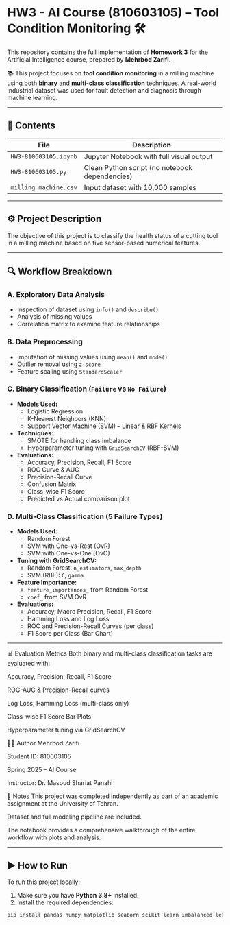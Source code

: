 # HW3 - AI Course (810603105) – Tool Condition Monitoring 🛠️

This repository contains the full implementation of **Homework 3** for the Artificial Intelligence course, prepared by **Mehrbod Zarifi**.

📚 This project focuses on **tool condition monitoring** in a milling machine using both **binary** and **multi-class classification** techniques. A real-world industrial dataset was used for fault detection and diagnosis through machine learning.

---

## 📁 Contents

| File                  | Description                                     |
|-----------------------|-------------------------------------------------|
| `HW3-810603105.ipynb` | Jupyter Notebook with full visual output        |
| `HW3-810603105.py`    | Clean Python script (no notebook dependencies)  |
| `milling_machine.csv` | Input dataset with 10,000 samples               |

---

## ⚙️ Project Description

The objective of this project is to classify the health status of a cutting tool in a milling machine based on five sensor-based numerical features.

---

## 🔍 Workflow Breakdown

### A. Exploratory Data Analysis
- Inspection of dataset using `info()` and `describe()`
- Analysis of missing values
- Correlation matrix to examine feature relationships

### B. Data Preprocessing
- Imputation of missing values using `mean()` and `mode()`
- Outlier removal using `z-score`
- Feature scaling using `StandardScaler`

### C. Binary Classification (`Failure` vs `No Failure`)
- **Models Used:**
  - Logistic Regression
  - K-Nearest Neighbors (KNN)
  - Support Vector Machine (SVM) – Linear & RBF Kernels
- **Techniques:**
  - SMOTE for handling class imbalance
  - Hyperparameter tuning with `GridSearchCV` (RBF-SVM)
- **Evaluations:**
  - Accuracy, Precision, Recall, F1 Score
  - ROC Curve & AUC
  - Precision-Recall Curve
  - Confusion Matrix
  - Class-wise F1 Score
  - Predicted vs Actual comparison plot

### D. Multi-Class Classification (5 Failure Types)
- **Models Used:**
  - Random Forest
  - SVM with One-vs-Rest (OvR)
  - SVM with One-vs-One (OvO)
- **Tuning with GridSearchCV:**
  - Random Forest: `n_estimators`, `max_depth`
  - SVM (RBF): `C`, `gamma`
- **Feature Importance:**
  - `feature_importances_` from Random Forest
  - `coef_` from SVM OvR
- **Evaluations:**
  - Accuracy, Macro Precision, Recall, F1 Score
  - Hamming Loss and Log Loss
  - ROC and Precision-Recall Curves (per class)
  - F1 Score per Class (Bar Chart)

---

📊 Evaluation Metrics
Both binary and multi-class classification tasks are evaluated with:

Accuracy, Precision, Recall, F1 Score

ROC-AUC & Precision-Recall curves

Log Loss, Hamming Loss (multi-class only)

Class-wise F1 Score Bar Plots

Hyperparameter tuning via GridSearchCV

🧑‍💻 Author
Mehrbod Zarifi

Student ID: 810603105

Spring 2025 – AI Course

Instructor: Dr. Masoud Shariat Panahi

📌 Notes
This project was completed independently as part of an academic assignment at the University of Tehran.

Dataset and full modeling pipeline are included.

The notebook provides a comprehensive walkthrough of the entire workflow with plots and analysis.

---

## ▶️ How to Run

To run this project locally:

1. Make sure you have **Python 3.8+** installed.
2. Install the required dependencies:

```bash
pip install pandas numpy matplotlib seaborn scikit-learn imbalanced-learn openpyxl
